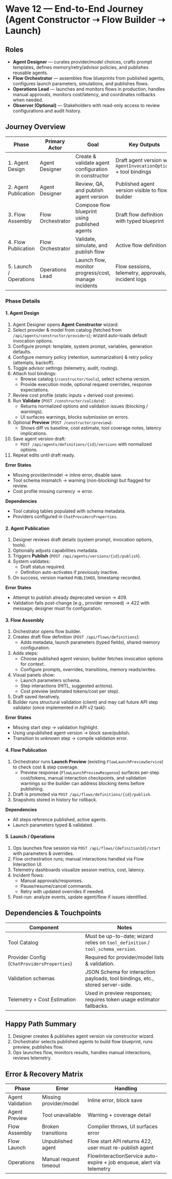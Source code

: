 # Wave 12 — End-to-End Journey (Agent Constructor ➝ Flow Builder ➝ Launch)

## Roles

- **Agent Designer** — curates provider/model choices, crafts prompt templates, defines memory/retry/advisor policies, and publishes reusable agents.
- **Flow Orchestrator** — assembles flow blueprints from published agents, configures launch parameters, simulations, and publishes flows.
- **Operations Lead** — launches and monitors flows in production, handles manual approvals, monitors cost/latency, and coordinates rollbacks when needed.
- **Observer (Optional)** — Stakeholders with read-only access to review configurations and audit history.

## Journey Overview

| Phase | Primary Actor | Goal | Key Outputs |
|-------|---------------|------|-------------|
| 1. Agent Design | Agent Designer | Create & validate agent configuration in constructor | Draft agent version with `AgentInvocationOptions` + tool bindings |
| 2. Agent Publication | Agent Designer | Review, QA, and publish agent version | Published agent version visible to flow builder |
| 3. Flow Assembly | Flow Orchestrator | Compose flow blueprint using published agents | Draft flow definition with typed blueprint |
| 4. Flow Publication | Flow Orchestrator | Validate, simulate, and publish flow | Active flow definition |
| 5. Launch / Operations | Operations Lead | Launch flow, monitor progress/cost, manage incidents | Flow sessions, telemetry, approvals, incident logs |

### Phase Details

#### 1. Agent Design

1. Agent Designer opens **Agent Constructor** wizard.
2. Select provider & model from catalog (fetched from `/api/agents/constructor/providers`);
   wizard auto-loads default invocation options.
3. Configure prompt: template, system prompt, variables, generation defaults.
4. Configure memory policy (retention, summarization) & retry policy (attempts, backoff).
5. Toggle advisor settings (telemetry, audit, routing).
6. Attach tool bindings:
   - Browse catalog (`/constructor/tools`), select schema version.
   - Provide execution mode, optional request overrides, response expectations.
7. Review cost profile (static inputs + derived cost preview).
8. Run **Validate** (`POST /constructor/validate`):
   - Returns normalized options and validation issues (blocking / warnings).
   - UI surfaces warnings, blocks submission on errors.
9. Optional **Preview** (`POST /constructor/preview`):
   - Shows diff vs baseline, cost estimate, tool coverage notes, latency implications.
10. Save agent version draft:
    - `POST /api/agents/definitions/{id}/versions` with normalized options.
11. Repeat edits until draft ready.

**Error States**

- Missing provider/model → inline error, disable save.
- Tool schema mismatch → warning (non-blocking) but flagged for review.
- Cost profile missing currency → error.

**Dependencies**

- Tool catalog tables populated with schema metadata.
- Providers configured in `ChatProvidersProperties`.

#### 2. Agent Publication

1. Designer reviews draft details (system prompt, invocation options, tools).
2. Optionally adjusts capabilities metadata.
3. Triggers **Publish** (`POST /api/agents/versions/{id}/publish`).
4. System validates:
   - Draft status required.
   - Definition auto-activates if previously inactive.
5. On success, version marked `PUBLISHED`, timestamp recorded.

**Error States**

- Attempt to publish already deprecated version → 409.
- Validation fails post-change (e.g., provider removed) → 422 with message; designer must fix configuration.

#### 3. Flow Assembly

1. Orchestrator opens flow builder.
2. Creates draft flow definition (`POST /api/flows/definitions`):
   - Adds metadata, launch parameters (typed fields), shared memory configuration.
3. Adds steps:
   - Choose published agent version; builder fetches invocation options for context.
   - Configure prompts, overrides, transitions, memory reads/writes.
4. Visual panels show:
   - Launch parameters schema.
   - Step interactions (HITL, suggested actions).
   - Cost preview (estimated tokens/cost per step).
5. Draft saved iteratively.
6. Builder runs structural validation (client) and may call future API step validator (once implemented in API v2 task).

**Error States**

- Missing start step → validation highlight.
- Using unpublished agent version → block save/publish.
- Transition to unknown step → compile validation error.

#### 4. Flow Publication

1. Orchestrator runs **Launch Preview** (existing `FlowLaunchPreviewService`) to check cost & step coverage.
   - Preview response (`FlowLaunchPreviewResponse`) surfaces per-step cost/tokens, manual interaction checkpoints, and validation warnings so the builder can address blocking items before publishing.
2. Draft is promoted via `POST /api/flows/definitions/{id}/publish`.
3. Snapshots stored in history for rollback.

**Dependencies**

- All steps reference published, active agents.
- Launch parameters typed & validated.

#### 5. Launch / Operations

1. Ops launches flow session via `POST /api/flows/{definitionId}/start` with parameters & overrides.
2. Flow orchestration runs; manual interactions handled via Flow Interaction UI.
3. Telemetry dashboards visualize session metrics, cost, latency.
4. Incident flows:
   - Manual approvals/responses.
   - Pause/resume/cancel commands.
   - Retry with updated overrides if needed.
5. Post-run: analyze events, update agent/flow if issues identified.

## Dependencies & Touchpoints

| Component | Notes |
|-----------|-------|
| Tool Catalog | Must be up-to-date; wizard relies on `tool_definition` / `tool_schema_version`. |
| Provider Config (`ChatProvidersProperties`) | Required for provider/model lists & validation. |
| Validation schemas | JSON Schema for interaction payloads, tool bindings, etc., stored server-side. |
| Telemetry + Cost Estimation | Used in preview responses; requires token usage estimator fallbacks. |

## Happy Path Summary

1. Designer creates & publishes agent version via constructor wizard.
2. Orchestrator selects published agents to build flow blueprint, runs preview, publishes flow.
3. Ops launches flow, monitors results, handles manual interactions, reviews telemetry.

## Error & Recovery Matrix

| Phase | Error | Handling |
|-------|-------|----------|
| Agent Validation | Missing provider/model | Inline error, block save |
| Agent Preview | Tool unavailable | Warning + coverage detail |
| Flow Assembly | Broken transitions | Compiler throws, UI surfaces error |
| Flow Launch | Unpublished agent | Flow start API returns 422, user must re-publish agent |
| Operations | Manual request timeout | FlowInteractionService auto-expire + job enqueue, alert via telemetry |
